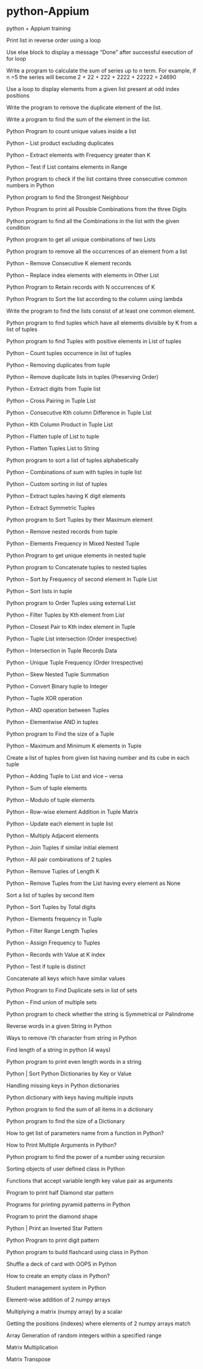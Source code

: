 # python-Appium
python + Appium training

Print list in reverse order using a loop

Use else block to display a message “Done” after successful execution of for loop

Write a program to calculate the sum of series up to n term. For example, if n =5 the series will become 2 + 22 + 222 + 2222 + 22222 = 24690

Use a loop to display elements from a given list present at odd index positions


Write the program to remove the duplicate element of the list.

Write a program to find the sum of the element in the list.

Python Program to count unique values inside a list

Python – List product excluding duplicates

Python – Extract elements with Frequency greater than K

Python – Test if List contains elements in Range

Python program to check if the list contains three consecutive common numbers in Python

Python program to find the Strongest Neighbour

Python Program to print all Possible Combinations from the three Digits

Python program to find all the Combinations in the list with the given condition

Python program to get all unique combinations of two Lists

Python program to remove all the occurrences of an element from a list

Python – Remove Consecutive K element records

Python – Replace index elements with elements in Other List

Python Program to Retain records with N occurrences of K

Python Program to Sort the list according to the column using lambda

Write the program to find the lists consist of at least one common element.

Python program to find tuples which have all elements divisible by K from a list of tuples

Python program to find Tuples with positive elements in List of tuples

Python – Count tuples occurrence in list of tuples

Python – Removing duplicates from tuple

Python – Remove duplicate lists in tuples (Preserving Order)

Python – Extract digits from Tuple list

Python – Cross Pairing in Tuple List

Python – Consecutive Kth column Difference in Tuple List

Python – Kth Column Product in Tuple List

Python – Flatten tuple of List to tuple

Python – Flatten Tuples List to String

Python program to sort a list of tuples alphabetically

Python – Combinations of sum with tuples in tuple list

Python – Custom sorting in list of tuples

Python – Extract tuples having K digit elements

Python – Extract Symmetric Tuples

Python program to Sort Tuples by their Maximum element

Python – Remove nested records from tuple

Python – Elements Frequency in Mixed Nested Tuple

Python Program to get unique elements in nested tuple

Python program to Concatenate tuples to nested tuples

Python – Sort by Frequency of second element in Tuple List

Python – Sort lists in tuple

Python program to Order Tuples using external List

Python – Filter Tuples by Kth element from List

Python – Closest Pair to Kth index element in Tuple

Python – Tuple List intersection (Order irrespective)

Python – Intersection in Tuple Records Data

Python – Unique Tuple Frequency (Order Irrespective)

Python – Skew Nested Tuple Summation

Python – Convert Binary tuple to Integer

Python – Tuple XOR operation

Python – AND operation between Tuples

Python – Elementwise AND in tuples

Python program to Find the size of a Tuple

Python – Maximum and Minimum K elements in Tuple

Create a list of tuples from given list having number and its cube in each tuple

Python – Adding Tuple to List and vice – versa

Python – Sum of tuple elements

Python – Modulo of tuple elements

Python – Row-wise element Addition in Tuple Matrix

Python – Update each element in tuple list

Python – Multiply Adjacent elements

Python – Join Tuples if similar initial element

Python – All pair combinations of 2 tuples

Python – Remove Tuples of Length K

Python – Remove Tuples from the List having every element as None

Sort a list of tuples by second Item

Python – Sort Tuples by Total digits

Python – Elements frequency in Tuple

Python – Filter Range Length Tuples


Python – Assign Frequency to Tuples

Python – Records with Value at K index

Python – Test if tuple is distinct

Concatenate all keys which have similar values

Python Program to Find Duplicate sets in list of sets

Python – Find union of multiple sets

Python program to check whether the string is Symmetrical or Palindrome

Reverse words in a given String in Python

Ways to remove i’th character from string in Python

Find length of a string in python (4 ways)

Python program to print even length words in a string

Python | Sort Python Dictionaries by Key or Value

Handling missing keys in Python dictionaries

Python dictionary with keys having multiple inputs

Python program to find the sum of all items in a dictionary

Python program to find the size of a Dictionary

How to get list of parameters name from a function in Python?

How to Print Multiple Arguments in Python?

Python program to find the power of a number using recursion

Sorting objects of user defined class in Python

Functions that accept variable length key value pair as arguments

Program to print half Diamond star pattern

Programs for printing pyramid patterns in Python

Program to print the diamond shape

Python | Print an Inverted Star Pattern

Python Program to print digit pattern

Python program to build flashcard using class in Python

Shuffle a deck of card with OOPS in Python

How to create an empty class in Python?

Student management system in Python

Element-wise addition of 2 numpy arrays

Multiplying a matrix (numpy array) by a scalar

Getting the positions (indexes) where elements of 2 numpy arrays match

Array Generation of random integers within a specified range

Matrix Multiplication

Matrix Transpose






